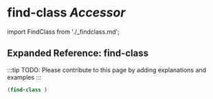 # **find-class** *Accessor*

import FindClass from './_findclass.md';

<FindClass />

## Expanded Reference: find-class

:::tip
TODO: Please contribute to this page by adding explanations and examples
:::

```lisp
(find-class )
```

